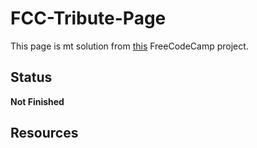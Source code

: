 # FCC-Tribute-Page

This page is mt solution from [this](https://learn.freecodecamp.org/responsive-web-design/responsive-web-design-projects/build-a-tribute-page) FreeCodeCamp project.

## Status

**Not Finished**

## Resources